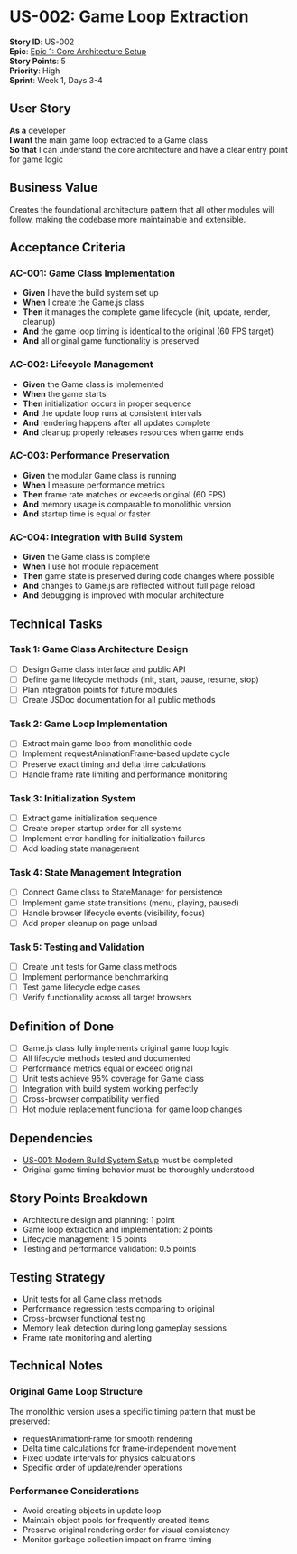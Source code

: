 # US-002: Game Loop Extraction

**Story ID**: US-002  
**Epic**: [Epic 1: Core Architecture Setup](../epics-game-dev/epic-e001-foundation.md)  
**Story Points**: 5  
**Priority**: High  
**Sprint**: Week 1, Days 3-4  

## User Story

**As a** developer  
**I want** the main game loop extracted to a Game class  
**So that** I can understand the core architecture and have a clear entry point for game logic  

## Business Value

Creates the foundational architecture pattern that all other modules will follow, making the codebase more maintainable and extensible.

## Acceptance Criteria

### AC-001: Game Class Implementation
- **Given** I have the build system set up
- **When** I create the Game.js class
- **Then** it manages the complete game lifecycle (init, update, render, cleanup)
- **And** the game loop timing is identical to the original (60 FPS target)
- **And** all original game functionality is preserved

### AC-002: Lifecycle Management
- **Given** the Game class is implemented
- **When** the game starts
- **Then** initialization occurs in proper sequence
- **And** the update loop runs at consistent intervals
- **And** rendering happens after all updates complete
- **And** cleanup properly releases resources when game ends

### AC-003: Performance Preservation
- **Given** the modular Game class is running
- **When** I measure performance metrics
- **Then** frame rate matches or exceeds original (60 FPS)
- **And** memory usage is comparable to monolithic version
- **And** startup time is equal or faster

### AC-004: Integration with Build System
- **Given** the Game class is complete
- **When** I use hot module replacement
- **Then** game state is preserved during code changes where possible
- **And** changes to Game.js are reflected without full page reload
- **And** debugging is improved with modular architecture

## Technical Tasks

### Task 1: Game Class Architecture Design
- [ ] Design Game class interface and public API
- [ ] Define game lifecycle methods (init, start, pause, resume, stop)
- [ ] Plan integration points for future modules
- [ ] Create JSDoc documentation for all public methods

### Task 2: Game Loop Implementation  
- [ ] Extract main game loop from monolithic code
- [ ] Implement requestAnimationFrame-based update cycle
- [ ] Preserve exact timing and delta time calculations
- [ ] Handle frame rate limiting and performance monitoring

### Task 3: Initialization System
- [ ] Extract game initialization sequence
- [ ] Create proper startup order for all systems
- [ ] Implement error handling for initialization failures
- [ ] Add loading state management

### Task 4: State Management Integration
- [ ] Connect Game class to StateManager for persistence
- [ ] Implement game state transitions (menu, playing, paused)
- [ ] Handle browser lifecycle events (visibility, focus)
- [ ] Add proper cleanup on page unload

### Task 5: Testing and Validation
- [ ] Create unit tests for Game class methods
- [ ] Implement performance benchmarking
- [ ] Test game lifecycle edge cases
- [ ] Verify functionality across all target browsers

## Definition of Done

- [ ] Game.js class fully implements original game loop logic
- [ ] All lifecycle methods tested and documented
- [ ] Performance metrics equal or exceed original
- [ ] Unit tests achieve 95% coverage for Game class
- [ ] Integration with build system working perfectly
- [ ] Cross-browser compatibility verified
- [ ] Hot module replacement functional for game loop changes

## Dependencies

- [US-001: Modern Build System Setup](epic-1.1-build-system-setup.md) must be completed
- Original game timing behavior must be thoroughly understood

## Story Points Breakdown

- Architecture design and planning: 1 point
- Game loop extraction and implementation: 2 points
- Lifecycle management: 1.5 points
- Testing and performance validation: 0.5 points

## Testing Strategy

- Unit tests for all Game class methods
- Performance regression tests comparing to original
- Cross-browser functional testing
- Memory leak detection during long gameplay sessions
- Frame rate monitoring and alerting

## Technical Notes

### Original Game Loop Structure
The monolithic version uses a specific timing pattern that must be preserved:
- requestAnimationFrame for smooth rendering
- Delta time calculations for frame-independent movement
- Fixed update intervals for physics calculations
- Specific order of update/render operations

### Performance Considerations
- Avoid creating objects in update loop
- Maintain object pools for frequently created items
- Preserve original rendering order for visual consistency
- Monitor garbage collection impact on frame timing